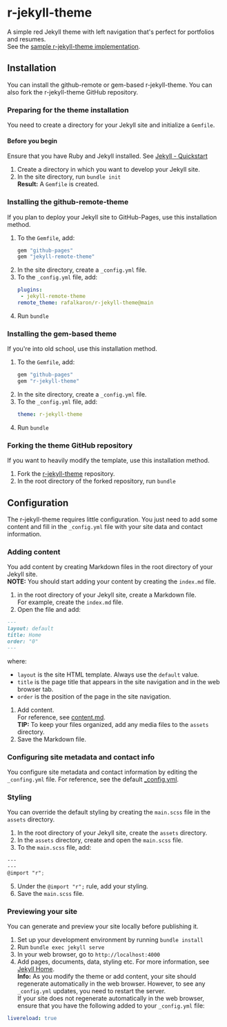 # r-jekyll-theme
A simple red Jekyll theme with left navigation that's perfect for portfolios and resumes.  
See the [sample r-jekyll-theme implementation](https://rafalkaron.github.io/r-jekyll-theme).

## Installation
You can install the github-remote or gem-based r-jekyll-theme. You can also fork the r-jekyll-theme GitHub repository.

### Preparing for the theme installation
You need to create a directory for your Jekyll site and initialize a `Gemfile`.

#### Before you begin
Ensure that you have Ruby and Jekyll installed. See [Jekyll - Quickstart](https://jekyllrb.com/docs/)

1. Create a directory in which you want to develop your Jekyll site.
2. In the site directory, run `bundle init`  
**Result:** A `Gemfile` is created.

### Installing the github-remote-theme
If you plan to deploy your Jekyll site to GitHub-Pages, use this installation method.

1. To the `Gemfile`, add: 
    ```ruby
    gem "github-pages"
    gem "jekyll-remote-theme"
    ```
2. In the site directory, create a `_config.yml` file.
3. To the `_config.yml` file, add:
    ```yaml
    plugins:
     - jekyll-remote-theme
    remote_theme: rafalkaron/r-jekyll-theme@main
    ```
4. Run `bundle`

### Installing the gem-based theme
If you're into old school, use this installation method.

 1. To the `Gemfile`, add:
    ```ruby
    gem "github-pages"
    gem "r-jekyll-theme"
    ```
 2. In the site directory, create a `_config.yml` file.
 3. To the `_config.yml` file, add:
    ```yaml
    theme: r-jekyll-theme
    ```
 4. Run `bundle`

### Forking the theme GitHub repository
If you want to heavily modify the template, use this installation method.

1. Fork the [r-jekyll-theme](https://github.com/rafalkaron/r-jekyll-theme) repository.
2. In the root directory of the forked repository, run `bundle`

## Configuration
The r-jekyll-theme requires little configuration. You just need to add some content and fill in the `_config.yml` file with your site data and contact information.

### Adding content
You add content by creating Markdown files in the root directory of your Jekyll site.  
**NOTE:** You should start adding your content by creating the `index.md` file.

1. in the root directory of your Jekyll site, create a Markdown file.  
For example, create the `index.md` file.
1. Open the file and add:
```markdown
---
layout: default
title: Home
order: "0"
---
```
where:
 * `layout` is the site HTML template. Always use the `default` value.
 * `title` is the page title that appears in the site navigation and in the web browser tab.
 * `order` is the position of the page in the site navigation.
1. Add content.  
For reference, see [content.md](https://raw.githubusercontent.com/rafalkaron/r-jekyll-theme/main/content.md).  
**TIP:** To keep your files organized, add any media files to the `assets` directory.
1. Save the Markdown file.

### Configuring site metadata and contact info
You configure site metadata and contact information by editing the `_confing.yml` file. For reference, see the default [_config.yml](https://raw.githubusercontent.com/rafalkaron/r-jekyll-theme/main/_config.yml).

### Styling
You can override the default styling by creating the `main.scss` file in the `assets` directory.

1. In the root directory of your Jekyll site, create the `assets` directory.
2. In the `assets` directory, create and open the `main.scss` file.
3. To the `main.scss` file, add:
```scss
---
---
@import "r";
```
5. Under the `@import "r";` rule, add your styling.
4. Save the `main.scss` file.

### Previewing your site
You can generate and preview your site locally before publishing it.

1. Set up your development environment by running `bundle install`  
2. Run `bundle exec jekyll serve`
3. In your web browser, go to `http://localhost:4000`
4. Add pages, documents, data, styling etc. For more information, see [Jekyll Home](https://jekyllrb.com/).  
**Info:** As you modify the theme or add content, your site should regenerate automatically in the web browser. However, to see any `_config.yml` updates, you need to restart the server.  
If your site does not regenerate automatically in the web browser, ensure that you have the following added to your `_config.yml` file:
```yaml
livereload: true
```